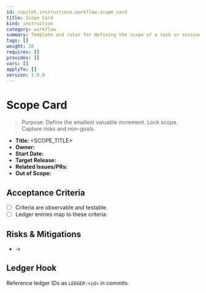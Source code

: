 ```yaml
---
id: copilot.instructions.workflow.scope_card
title: Scope Card
kind: instruction
category: workflow
summary: Template and rules for defining the scope of a task or session.
tags: []
weight: 20
requires: []
provides: []
vars: []
applyTo: []
version: 1.0.0
---
```


# Scope Card

> Purpose: Define the smallest valuable increment. Lock scope. Capture risks and non-goals.

- **Title:** <SCOPE_TITLE>
- **Owner:** <OWNER>
- **Start Date:** <YYYY-MM-DD>
- **Target Release:** <YYYY-MM-DD or SemVer>
- **Related Issues/PRs:** <links>
- **Out of Scope:** <bullets>

## Acceptance Criteria

- [ ] Criteria are observable and testable.
- [ ] Ledger entries map to these criteria.

## Risks & Mitigations

- <risk> → <mitigation>

## Ledger Hook

Reference ledger IDs as `LEDGER:<id>` in commits.
